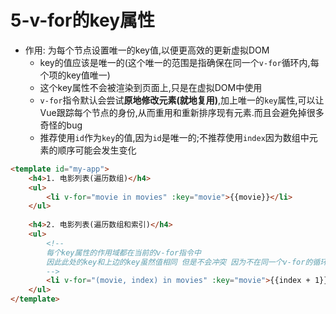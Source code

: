 # 5-v-for的key属性

- 作用: 为每个节点设置唯一的key值,以便更高效的更新虚拟DOM
    - key的值应该是唯一的(这个唯一的范围是指确保在同一个`v-for`循环内,每个项的key值唯一)
    - 这个key属性不会被渲染到页面上,只是在虚拟DOM中使用
    - `v-for`指令默认会尝试**原地修改元素(就地复用)**,加上唯一的`key`属性,可以让Vue跟踪每个节点的身份,从而重用和重新排序现有元素.而且会避免掉很多奇怪的bug
    - 推荐使用`id`作为`key`的值,因为`id`是唯一的;不推荐使用`index`因为数组中元素的顺序可能会发生变化

```html
<template id="my-app">
    <h4>1. 电影列表(遍历数组)</h4>
    <ul>
        <li v-for="movie in movies" :key="movie">{{movie}}</li>
    </ul>
    
    <h4>2. 电影列表(遍历数组和索引)</h4>
    <ul>
        <!--
        每个key属性的作用域都在当前的v-for指令中
        因此此处的key和上边的key虽然值相同 但是不会冲突 因为不在同一个v-for的循环内
        -->
        <li v-for="(movie, index) in movies" :key="movie">{{index + 1}}. {{movie}}</li>
    </ul>
</template>
```
